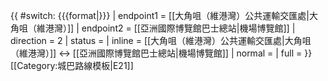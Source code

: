 {{ #switch: {{{format|}}}
  | endpoint1 = [[大角咀（維港灣）公共運輸交匯處|大角咀（維港灣）]]
  | endpoint2 = [[亞洲國際博覽館巴士總站|機場博覽館]]
  | direction = 2
  | status =
  | inline = [[大角咀（維港灣）公共運輸交匯處|大角咀（維港灣）]] ↔ [[亞洲國際博覽館巴士總站|機場博覽館]]
  | normal =
  | full =
}}<noinclude>[[Category:城巴路線模板|E21]]</noinclude>